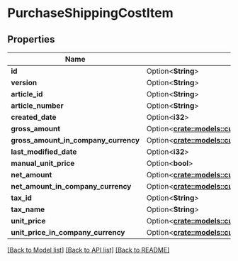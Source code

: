 # PurchaseShippingCostItem

## Properties

Name | Type | Description | Notes
------------ | ------------- | ------------- | -------------
**id** | Option<**String**> |  | [optional]
**version** | Option<**String**> |  | [optional]
**article_id** | Option<**String**> |  | [optional]
**article_number** | Option<**String**> |  | [optional]
**created_date** | Option<**i32**> |  | [optional]
**gross_amount** | Option<[**crate::models::custom_attribute_definition::AttributeType**](decimal.md)> |  | [optional]
**gross_amount_in_company_currency** | Option<[**crate::models::custom_attribute_definition::AttributeType**](decimal.md)> |  | [optional]
**last_modified_date** | Option<**i32**> |  | [optional]
**manual_unit_price** | Option<**bool**> |  | [optional]
**net_amount** | Option<[**crate::models::custom_attribute_definition::AttributeType**](decimal.md)> |  | [optional]
**net_amount_in_company_currency** | Option<[**crate::models::custom_attribute_definition::AttributeType**](decimal.md)> |  | [optional]
**tax_id** | Option<**String**> |  | [optional]
**tax_name** | Option<**String**> |  | [optional]
**unit_price** | Option<[**crate::models::custom_attribute_definition::AttributeType**](decimal.md)> |  | [optional]
**unit_price_in_company_currency** | Option<[**crate::models::custom_attribute_definition::AttributeType**](decimal.md)> |  | [optional]

[[Back to Model list]](../README.md#documentation-for-models) [[Back to API list]](../README.md#documentation-for-api-endpoints) [[Back to README]](../README.md)


